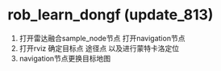 # rob_learn_dongf (update_813)
1. 打开雷达融合sample_node节点 打开navigation节点
2. 打开rviz 确定目标点 途径点 以及进行蒙特卡洛定位
3. navigation节点更换目标地图
